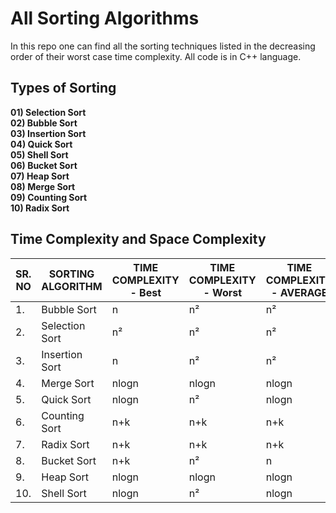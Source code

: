# All Sorting Algorithms
  In this repo one can find all the sorting techniques listed in the decreasing order of their worst case time complexity. All code is in C++ language.

## Types of Sorting
  **01) Selection Sort**\
  **02) Bubble Sort**\
  **03) Insertion Sort**\
  **04) Quick Sort**\
  **05) Shell Sort**\
  **06) Bucket Sort**\
  **07) Heap Sort**\
  **08) Merge Sort**\
  **09) Counting Sort**\
  **10) Radix Sort**
  

## Time Complexity and Space Complexity
| SR. NO | SORTING ALGORITHM | TIME COMPLEXITY - Best | TIME COMPLEXITY - Worst | TIME COMPLEXITY - AVERAGE | SPACE COMPLEXITY |
| ------ | ----------------- | ---------------------- | ----------------------- | ------------------------- | ---------------- |
| 1.     | Bubble Sort       | n                      | n²	                | n²	                    | 1                |
| 2.     | Selection Sort    | n²                     | n²	                | n²	                    | 1                |   
| 3.     | Insertion Sort    | n	              | n²	                | n²	                    | 1                |   
| 4.     | Merge Sort	     | nlogn                  | nlogn	                | nlogn	                    | n                |
| 5.     | Quick Sort	     | nlogn	              | n²	                | nlogn	                    | logn             |
| 6.     | Counting Sort     | n+k	              | n+k	                | n+k	                    | max              |
| 7.     | Radix Sort	     | n+k	              | n+k	                | n+k	                    | max              |
| 8.     | Bucket Sort	     | n+k	              | n²	                | n	                    | n+k              |
| 9.     | Heap Sort	     | nlogn	              | nlogn	                | nlogn	                    | 1                |
| 10.    | Shell Sort	     | nlogn	              | n²	                | nlogn                     | 1                |
